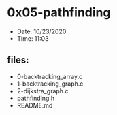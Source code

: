 # 0x05-pathfinding

* Date: 10/23/2020
* Time: 11:03

## files:

* 0-backtracking_array.c
* 1-backtracking_graph.c
* 2-dijkstra_graph.c
* pathfinding.h
* README.md

